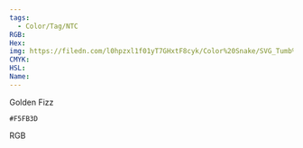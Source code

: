 ```yaml
---
tags:
  - Color/Tag/NTC
RGB:
Hex:
img: https://filedn.com/l0hpzxl1f01yT7GHxtF8cyk/Color%20Snake/SVG_Tumb%20Mass%20No%20Name/F5FB3D.svg
CMYK:
HSL:
Name:
---
```

Golden Fizz
```palette
#F5FB3D
```
RGB
